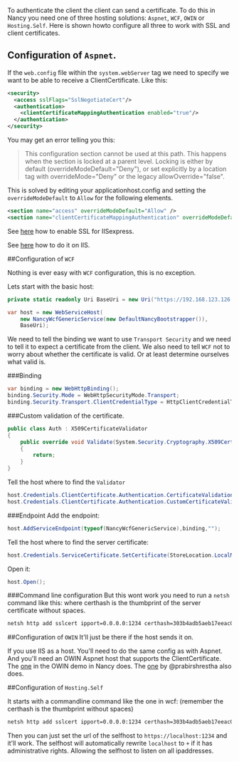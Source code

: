 To authenticate the client the client can send a certificate. To do this in Nancy you need one of three hosting solutions: `Aspnet`, `WCF`, `OWIN` or `Hosting.Self`. Here is shown howto configure all three to work with SSL and client certificates.

## Configuration of `Aspnet`.

If the `web.config` file within the `system.webServer` tag we need to specify we want to be able to receive a ClientCertificate. Like this:

```xml
<security>
  <access sslFlags="SslNegotiateCert"/>
  <authentication>
    <clientCertificateMappingAuthentication enabled="true"/>
  </authentication>
</security>
```

You may get an error telling you this:

> This configuration section cannot be used at this path. This happens when the section is locked at a parent level. Locking is either by default (overrideModeDefault="Deny"), or set explicitly by a location tag with overrideMode="Deny" or the legacy allowOverride="false".

This is solved by editing your applicationhost.config and setting the `overrideModeDefault` to `Allow` for the following elements.

```xml
<section name="access" overrideModeDefault="Allow" />
<section name="clientCertificateMappingAuthentication" overrideModeDefault="Allow" />
```

See [here](http://www.microsoft.com/web/post/securing-web-communications-certificates-ssl-and-https) how to enable SSL for IISexpress.

See [here](http://www.iis.net/learn/manage/configuring-security/how-to-set-up-ssl-on-iis) how to do it on IIS.

##Configuration of `WCF`

Nothing is ever easy with `WCF` configuration, this is no exception. 

Lets start with the basic host:

```csharp
private static readonly Uri BaseUri = new Uri("https://192.168.123.126:1234/Nancy/");

var host = new WebServiceHost(
    new NancyWcfGenericService(new DefaultNancyBootstrapper()),
    BaseUri);
```

We need to tell the binding we want to use `Transport Security` and we need to tell it to expect a certificate from the client. We also need to tell `WCF` not to worry about whether the certificate is valid. Or at least determine ourselves what valid is.

###Binding

```csharp
var binding = new WebHttpBinding();
binding.Security.Mode = WebHttpSecurityMode.Transport;
binding.Security.Transport.ClientCredentialType = HttpClientCredentialType.Certificate;
```

###Custom validation of the certificate.

```csharp
public class Auth : X509CertificateValidator
{
    public override void Validate(System.Security.Cryptography.X509Certificates.X509Certificate2 certificate)
    {
        return;
    }
}
```

Tell the host where to find the `Validator`

```csharp
host.Credentials.ClientCertificate.Authentication.CertificateValidationMode = System.ServiceModel.Security.X509CertificateValidationMode.Custom;
host.Credentials.ClientCertificate.Authentication.CustomCertificateValidator = new Auth();
```

###Endpoint
Add the endpoint:
```csharp
host.AddServiceEndpoint(typeof(NancyWcfGenericService),binding,"");
```

Tell the host where to find the server certificate:
```csharp
host.Credentials.ServiceCertificate.SetCertificate(StoreLocation.LocalMachine, StoreName.My, X509FindType.FindByThumbprint, "30 3b 4a db 5a eb 17 ee ac 00 d8 57 66 93 a9 08 c0 1e 0b 71");
```

Open it:
```csharp
host.Open();
```

###Command line configuration
But this wont work you need to run a `netsh` command like this:
where certhash is the thumbprint of the server certificate without spaces.
```sh
netsh http add sslcert ipport=0.0.0.0:1234 certhash=303b4adb5aeb17eeac00d8576693a908c01e0b71 appid={00112233-4455-6677-8899-AABBCCDDEEFF} clientcertnegotiation=enable
```

##Configuration of `OWIN`
It'll just be there if the host sends it on.

If you use IIS as a host. You'll need to do the same config as with Aspnet. And you'll need an OWIN Aspnet host that supports the ClientCertificate. The [one](https://github.com/NancyFx/Nancy/blob/master/src/Nancy.Demo.Hosting.Owin/SimpleOwinAspNetHost.cs) in the OWIN demo in Nancy does. The [one](https://github.com/prabirshrestha/simple-owin) by @prabirshrestha also does.


##Configuration of `Hosting.Self`

It starts with a commandline command like the one in wcf: (remember the certhash is the thumbprint without spaces)
```sh
netsh http add sslcert ipport=0.0.0.0:1234 certhash=303b4adb5aeb17eeac00d8576693a908c01e0b71 appid={00112233-4455-6677-8899-AABBCCDDEEFF} clientcertnegotiation=enable
```

Then you can just set the url of the selfhost to `https://localhost:1234` and it'll work. The selfhost will automatically rewrite `localhost` to `+` if it has administrative rights. Allowing the selfhost to listen on all ipaddresses. 